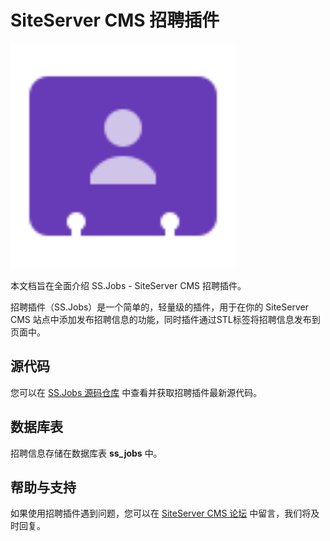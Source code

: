 # SiteServer CMS 招聘插件

<img src="logo.svg" width="360" height="360" />

本文档旨在全面介绍 SS.Jobs - SiteServer CMS 招聘插件。

招聘插件（SS.Jobs）是一个简单的，轻量级的插件，用于在你的 SiteServer CMS 站点中添加发布招聘信息的功能，同时插件通过STL标签将招聘信息发布到页面中。

## 源代码

您可以在 [SS.Jobs 源码仓库](https://github.com/siteserver/ss.jobs) 中查看并获取招聘插件最新源代码。

## 数据库表

招聘信息存储在数据库表 **ss_jobs** 中。

## 帮助与支持

如果使用招聘插件遇到问题，您可以在 [SiteServer CMS 论坛](https://github.com/siteserver/cms/issues) 中留言，我们将及时回复。